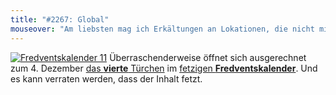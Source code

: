 ```yaml
---
title: "#2267: Global"
mouseover: "Am liebsten mag ich Erkältungen an Lokationen, die nicht mit meinen übereinstimmen."
---
```


<a href="http://www.fonflatter.de/der-fetzige-fredventskalender-2011/" title="Fredventskalender 11"><img src="http://www.fonflatter.de/adv11/fredventskalender_banner.png" alt="Fredventskalender 11" /></a>
Überraschenderweise öffnet sich ausgerechnet zum 4. Dezember <a href="http://www.fonflatter.de/2011/12/04/das-4-turchen" title="Fredventskalender 2011">das <strong>vierte</strong> Türchen</a> im <a href="http://www.fonflatter.de/der-fetzige-fredventskalender-2011/" title="Fredventskalender 2011">fetzigen <strong>Fredventskalender</strong></a>.
Und es kann verraten werden, dass der Inhalt fetzt.

